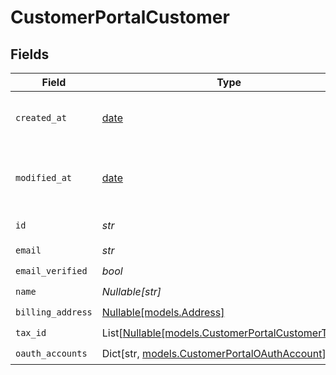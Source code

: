 # CustomerPortalCustomer


## Fields

| Field                                                                                          | Type                                                                                           | Required                                                                                       | Description                                                                                    |
| ---------------------------------------------------------------------------------------------- | ---------------------------------------------------------------------------------------------- | ---------------------------------------------------------------------------------------------- | ---------------------------------------------------------------------------------------------- |
| `created_at`                                                                                   | [date](https://docs.python.org/3/library/datetime.html#date-objects)                           | :heavy_check_mark:                                                                             | Creation timestamp of the object.                                                              |
| `modified_at`                                                                                  | [date](https://docs.python.org/3/library/datetime.html#date-objects)                           | :heavy_check_mark:                                                                             | Last modification timestamp of the object.                                                     |
| `id`                                                                                           | *str*                                                                                          | :heavy_check_mark:                                                                             | The ID of the object.                                                                          |
| `email`                                                                                        | *str*                                                                                          | :heavy_check_mark:                                                                             | N/A                                                                                            |
| `email_verified`                                                                               | *bool*                                                                                         | :heavy_check_mark:                                                                             | N/A                                                                                            |
| `name`                                                                                         | *Nullable[str]*                                                                                | :heavy_check_mark:                                                                             | N/A                                                                                            |
| `billing_address`                                                                              | [Nullable[models.Address]](../models/address.md)                                               | :heavy_check_mark:                                                                             | N/A                                                                                            |
| `tax_id`                                                                                       | List[[Nullable[models.CustomerPortalCustomerTaxID]](../models/customerportalcustomertaxid.md)] | :heavy_check_mark:                                                                             | N/A                                                                                            |
| `oauth_accounts`                                                                               | Dict[str, [models.CustomerPortalOAuthAccount](../models/customerportaloauthaccount.md)]        | :heavy_check_mark:                                                                             | N/A                                                                                            |